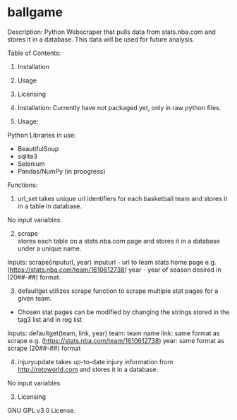 # ballgame

Description: Python Webscraper that pulls data from stats.nba.com and stores it in a database. This data will be used for future analysis.

Table of Contents:
1. Installation
2. Usage
3. Licensing

1. Installation:
Currently have not packaged yet, only in raw python files.

2. Usage:

Python Libraries in use:
- BeautifulSoup
- sqlite3
- Selenium
- Pandas/NumPy (in proogress)

Functions:

1) url_set
  takes unique url identifiers for each basketball team and stores it in a table in database.

No input variables.

2) scrape   
  stores each table on a stats.nba.com page and stores it in a database under a unique name.
  
Inputs: 
  scrape(inputurl, year)
    inputurl - url to team stats home page e.g. (https://stats.nba.com/team/1610612738)
    year - year of season desired in (20##-##) format.
 
3) defaultget
  utilizes scrape function to scrape multiple stat pages for a given team. 
  * Chosen stat pages can be modified by changing the strings stored in the tag3 list and in reg list
  
  Inputs:
    defaultget(team, link, year)
      team: team name 
      link: same format as scrape e.g. (https://stats.nba.com/team/1610612738)
      year: same format as scrape (20##-##) format
      
 4) injuryupdate
 takes up-to-date injury information from http://rotoworld.com and stores it in a database.
 
  No input variables

3. Licensing
  
  GNU GPL v3.0 License. 
  




